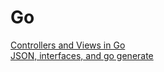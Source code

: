 Go
========

[Controllers and Views in Go](http://calhoun.io/creating-controllers-views-in-go/)  
[JSON, interfaces, and go generate](http://talks.golang.org/2015/json.slide)  